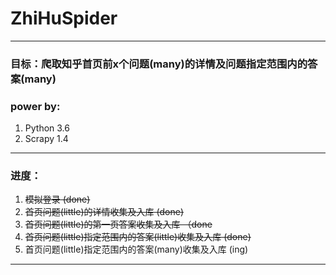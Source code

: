 # ZhiHuSpider

---
### 目标：爬取知乎首页前x个问题(many)的详情及问题指定范围内的答案(many)

### power by:
1. Python 3.6
2. Scrapy 1.4

---
### 进度：
1. ~~模拟登录  (done)~~
2. ~~首页问题(little)的详情收集及入库  (done)~~
3. ~~首页问题(little)的第一页答案收集及入库  （done~~
4. ~~首页问题(little)指定范围内的答案(little)收集及入库  (done)~~
5. 首页问题(little)指定范围内的答案(many)收集及入库  (ing)

---
